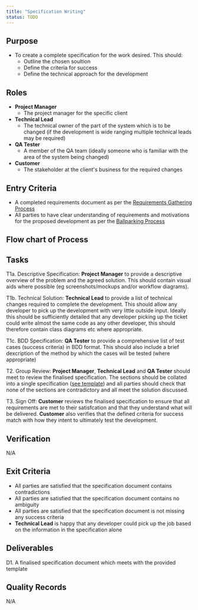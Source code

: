 ```yaml
---
title: "Specification Writing"
status: TODO
---
```


## Purpose
- To create a complete specification for the work desired. This should:
	- Outline the chosen soultion
	- Define the criteria for success
	- Define the technical approach for the development

## Roles
- **Project Manager**
	- The project manager for the specific client
- **Technical Lead**
	- The technical owner of the part of the system which is to be changed (if the development is wide ranging multiple technical leads may be required)
- **QA Tester**
	- A member of the QA team (ideally someone who is familiar with the area of the system being changed)
- **Customer**
	- The stakeholder at the client's business for the required changes

## Entry Criteria
- A completed requirements document as per the [Requirements Gathering Process][1]
- All parties to have clear understanding of requirements and motivations for the proposed development as per the [Ballparking Process][2]

## Flow chart of Process

## Tasks
T1a. 	Descriptive Specification: **Project Manager** to provide a descriptive overview of the problem and the agreed solution. This should contain visual aids where possible (eg screenshots/mockups and/or workflow diagrams).

T1b. 	Technical Solution: **Technical Lead** to provide a list of technical changes required to complete the development. This should allow any developer to pick up the development with very little outside input. Ideally this should be sufficiently detailed that any developer picking up the ticket could write almost the same code as any other developer, this should therefore contain class diagrams etc where appropriate.

T1c. 	BDD Specification: **QA Tester** to provide a comprehensive list of test cases (success criteria) in BDD format. This should also include a brief dexcription of the method by which the cases will be tested (where appropriate)

T2. 	Group Review: **Project Manager**, **Technical Lead** and **QA Tester** should meet to review the finalised specification. The sections should be collated into a single specification ([see template][3]) and all parties should check that none of the sections are contradictory and all meet the solution discussed.

T3. 	Sign Off: **Customer** reviews the finalised specification to ensure that all requirements are met to their satisfcation and that they understand what will be delivered. **Customer** also verifies that the defined criteria for success match with how they intent to ultimately test the development.
		

## Verification
N/A

## Exit Criteria
- All parties are satisfied that the specification document contains contradictions
- All parties are satisfied that the specification document contains no ambiguity
- All parties are satisfied that the specification document is not missing any success criteria
- **Technical Lead** is happy that any developer could pick up the job based on the information in the specification alone

## Deliverables
D1. A finalised specification document which meets with the provided template

## Quality Records 
N/A

[1]:/DevelopmentTeamProcess/content/SoftwareDevelopment-subtopics/RequirementsGathering
[2]:/DevelopmentTeamProcess/content/SoftwareDevelopment-subtopics/Ballparking
[3]:https://drive.google.com/a/intuitivesystems.co.uk/previewtemplate?id=1Lo4hlFOcppqybZnfW6clsMPSR0dirWC9HdPhntb3jKw&mode=domain